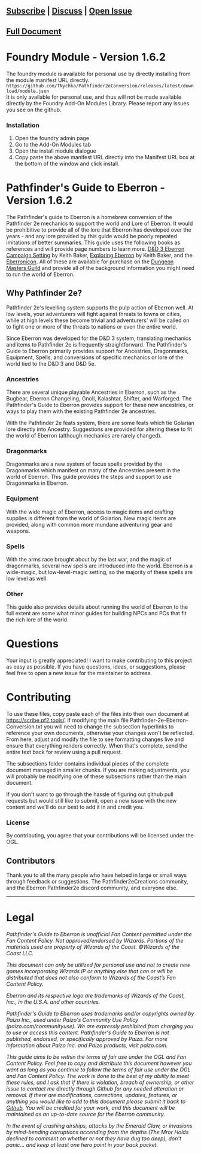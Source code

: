 [Subscribe](https://github.com/TNychka/Pathfinder2eConversion/subscription) | [Discuss](https://github.com/TNychka/Pathfinder2eConversion/discussions) | [Open Issue](https://github.com/TNychka/Pathfinder2eConversion/issues)  
-
[Full Document](https://scribe.pf2.tools/v/2qF7WjsY-pathfinders-guide-to-eberron)
-
# Foundry Module - Version 1.6.2
The foundry module is available for personal use by directly installing from the module manifest URL directly.
`https://github.com/TNychka/Pathfinder2eConversion/releases/latest/download/module.json`  
It is only available for personal use, and thus will not be made available directly by the Foundry Add-On Modules Library. Please report any issues you see on the github. 
### Installation
1. Open the foundry admin page
2. Go to the Add-On Modules tab
3. Open the install module dialogue
4. Copy paste the above manifest URL directly into the Manifest URL box at the bottom of the window and click install.

# Pathfinder's Guide to Eberron  - Version 1.6.2

The Pathfinder's guide to Eberron is a homebrew conversion of the Pathfinder 2e mechanics to support the world and Lore of Eberron. It would be prohibitive to provide all of the lore that Eberron has developed over the years - and any lore provided by this guide would be poorly repeated imitations of better summaries. This guide uses the following books as references and will provide page numbers to learn more. [D&D 3 Eberron Campaign Setting](https://www.dmsguild.com/product/28474/Eberron-Campaign-Setting-3e) by Keith Baker, [Exploring Eberron](https://www.dmsguild.com/product/315887/Exploring-Eberron) by Keith Baker, and the [Eberronicon](https://www.dmsguild.com/product/297249/Eberronicon-A-Pocket-Guide-to-the-World). All of these are available for purchase on the [Dungeon Masters Guild](https://www.dmsguild.com/) and provide all of the background information you might need to run the world of Eberron.

## Why Pathfinder 2e?
Pathfinder 2e's levelling system supports the pulp action of Eberron well. At low levels, your adventurers will fight against threats to towns or cities, while at high levels these become trivial and adventurers' will be called on to fight one or more of the threats to nations or even the entire world.

Since Eberron was developed for the D&D 3 system, translating mechanics and items to Pathfinder 2e is frequently straightforward. The Pathfinder's Guide to Eberron primarily provides support for Ancestries, Dragonmarks, Equipment, Spells, and conversions of specific mechanics or lore of the world tied to the D&D 3 and D&D 5e. 

### Ancestries
There are several unique playable Ancestries in Eberron, such as the Bugbear, Eberron Changeling, Gnoll, Kalashtar, Shifter, and Warforged. The Pathfinder's Guide to Eberron provides support for these new ancestries, or ways to play them with the existing Pathfinder 2e ancestries.

With the Pathfinder 2e feats system, there are some feats which tie Golarian lore directly into Ancestry. Suggestions are provided for altering these to fit the world of Eberron (although mechanics are rarely changed). 

### Dragonmarks
Dragonmarks are a new system of focus spells provided by the Dragonmarks which manifest on many of the Ancestries present in the world of Eberron. This guide provides the steps and support to use Dragonmarks in Eberron.

### Equipment
With the wide magic of Eberron, access to magic items and crafting supplies is different from the world of Golarion. New magic items are provided, along with common more mundane adventuring gear and weapons.

### Spells
With the arms race brought about by the last war, and the magic of dragonmarks, several new spells are introduced into the world. Eberron is a wide-magic, but low-level-magic setting, so the majority of these spells are low level as well.

### Other
This guide also provides details about running the world of Eberron to the full extent  are some what minor guides for building NPCs and PCs that fit the rich lore of the world.

# Questions
Your input is greatly appreciated! I want to make contributing to this project as easy as possible. If you have questions, ideas, or suggestions, please feel free to open a new issue for the maintainer to address.

# Contributing
To use these files, copy paste each of the files into their own document at https://scribe.pf2.tools/. If modifying the main file Pathfinder-2e-Eberron-Conversion.txt you will need to change the subsection hyperlinks to reference your own documents, otherwise your changes won't be reflected. From here, adjust and modify the file to see formatting changes live and ensure that everything renders correctly. When that's complete, send the entire text back for review using a pull request. 

The subsections folder contains individual pieces of the complete document managed in smaller chunks. If you are making adjustments, you will probably be modifying one of these subsections rather than the main document. 

If you don't want to go through the hassle of figuring out github pull requests but would still like to submit, open a new issue with the new content and we'll do our best to add it in and credit you.

### License
By contributing, you agree that your contributions will be licensed under the OGL.

## Contributors
Thank you to all the many people who have helped in large or small ways through feedback or suggestions. The Pathfinder2eCreations community, and the Eberron Pathfinder2e discord community, and everyone else.

---
# Legal
*Pathfinder's Guide to Eberron is unofficial Fan Content permitted under the Fan Content Policy. Not approved/endorsed by Wizards. Portions of the materials used are property of Wizards of the Coast. ©Wizards of the Coast LLC.*

*This document can only be utilized for personal use and not to create new games incorporating Wizards IP or anything else that can or will be distributed that does not also conform to Wizards of the Coast’s Fan Content Policy.*

*Eberron and its respective logo are trademarks of Wizards of the Coast, Inc., in the U.S.A. and other countries.*

  
*Pathfinder's Guide to Eberron uses trademarks and/or copyrights owned by Paizo Inc., used under Paizo's Community Use Policy (paizo.com/communityuse). We are expressly prohibited from charging you to use or access this content. Pathfinder's Guide to Eberron is not published, endorsed, or specifically approved by Paizo. For more information about Paizo Inc. and Paizo products, visit paizo.com.*

  
*This guide aims to be within the terms of fair use under the OGL and Fan Content Policy. Feel free to copy and distribute this document however you want as long as you continue to follow the terms of fair use under the OGL and Fan Content Policy. The work is done to the best of my ability to meet these rules, and I ask that if there is violation, breach of ownership, or other issue to contact me directly through Github for any needed alteration or removal.  If there are modifications, corrections, updates, features, or anything you would like to add to this document please submit it back to [Github](https://github.com/TNychka/Pathfinder2eConversion/issues). You will be credited for your work, and this document will be maintained as an up-to-date source for the Eberron community.*

*In the event of crashing airships, attacks by the Emerald Claw, or invasions by mind-bending corruptions accending from the depths (The Mror Holds declined to comment on whether or not they have dug too deep), don't panic... and keep at least one hero point in your back pocket.*
